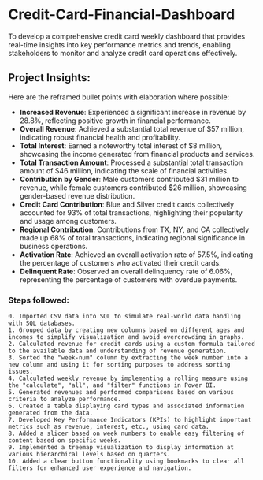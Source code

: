 
# Credit-Card-Financial-Dashboard

To develop a comprehensive credit card weekly dashboard that provides real-time insights into key performance metrics and trends, enabling stakeholders to monitor and analyze credit card operations effectively.


## Project Insights:

Here are the reframed bullet points with elaboration where possible:

- **Increased Revenue**: Experienced a significant increase in revenue by 28.8%, reflecting positive growth in financial performance.
- **Overall Revenue**: Achieved a substantial total revenue of $57 million, indicating robust financial health and profitability.
- **Total Interest**: Earned a noteworthy total interest of $8 million, showcasing the income generated from financial products and services.
- **Total Transaction Amount**: Processed a substantial total transaction amount of $46 million, indicating the scale of financial activities.
- **Contribution by Gender**: Male customers contributed $31 million to revenue, while female customers contributed $26 million, showcasing gender-based revenue distribution.
- **Credit Card Contribution**: Blue and Silver credit cards collectively accounted for 93% of total transactions, highlighting their popularity and usage among customers.
- **Regional Contribution**: Contributions from TX, NY, and CA collectively made up 68% of total transactions, indicating regional significance in business operations.
- **Activation Rate**: Achieved an overall activation rate of 57.5%, indicating the percentage of customers who activated their credit cards.
- **Delinquent Rate**: Observed an overall delinquency rate of 6.06%, representing the percentage of customers with overdue payments.




### Steps followed:


    0. Imported CSV data into SQL to simulate real-world data handling with SQL databases.
    1. Grouped data by creating new columns based on different ages and incomes to simplify visualization and avoid overcrowding in graphs.
    2. Calculated revenue for credit cards using a custom formula tailored to the available data and understanding of revenue generation.
    3. Sorted the "week-num" column by extracting the week number into a new column and using it for sorting purposes to address sorting issues.
    4. Calculated weekly revenue by implementing a rolling measure using the "calculate", "all", and "filter" functions in Power BI.
    5. Generated revenues and performed comparisons based on various criteria to analyze performance.
    6. Created a table displaying card types and associated information generated from the data.
    7. Developed Key Performance Indicators (KPIs) to highlight important metrics such as revenue, interest, etc., using card data.
    8. Added a slicer based on week numbers to enable easy filtering of content based on specific weeks.
    9. Implemented a treemap visualization to display information at various hierarchical levels based on quarters.
    10. Added a clear button functionality using bookmarks to clear all filters for enhanced user experience and navigation.



